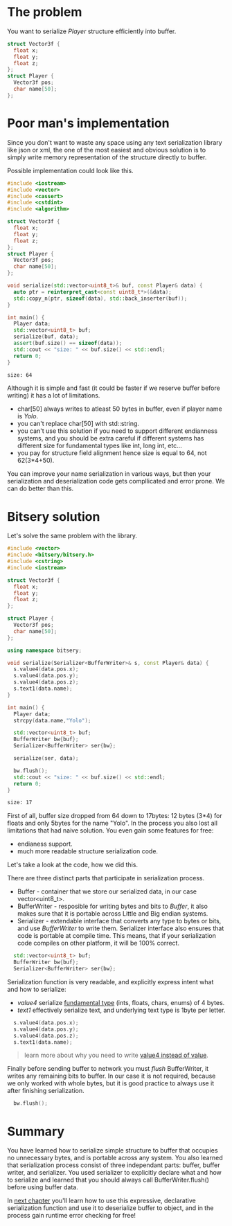 # The problem

You want to serialize *Player* structure efficiently into buffer.

```cpp
struct Vector3f {
  float x;
  float y;
  float z;
};
struct Player {
  Vector3f pos;
  char name[50];
};

```

# Poor man's implementation

Since you don't want to waste any space using any text serialization library like json or xml, the one of the most easiest and obvious solution is to simply write memory representation of the structure directly to buffer.


Possible implementation could look like this.
```cpp
#include <iostream>
#include <vector>
#include <cassert>
#include <cstdint>
#include <algorithm>

struct Vector3f {
  float x;
  float y;
  float z;
};
struct Player {
  Vector3f pos;
  char name[50];
};

void serialize(std::vector<uint8_t>& buf, const Player& data) {
  auto ptr = reinterpret_cast<const uint8_t*>(&data);
  std::copy_n(ptr, sizeof(data), std::back_inserter(buf));
}

int main() {
  Player data;
  std::vector<uint8_t> buf;
  serialize(buf, data);
  assert(buf.size() == sizeof(data));
  std::cout << "size: " << buf.size() << std::endl;
  return 0;
}
```

```bash
size: 64
```

Although it is simple and fast (it could be faster if we reserve buffer before writing) it has a lot of limitations.
* char[50] always writes to atleast 50 bytes in buffer, even if player name is *Yolo*.
* you can't replace char[50] with std::string.
* you can't use this solution if you need to support different endianness systems, and you should be extra careful if different systems has different size for fundamental types like int, long int, etc...
* you pay for structure field alignment hence size is equal to 64, not 62(3*4+50).

You can improve your name serialization in various ways, but then your serialization and deserialization code gets compllicated and error prone. We can do better than this.

# **Bitsery** solution

Let's solve the same problem with the library.
```cpp
#include <vector>
#include <bitsery/bitsery.h>
#include <cstring>
#include <iostream>

struct Vector3f {
  float x;
  float y;
  float z;
};

struct Player {
  Vector3f pos;
  char name[50];
};

using namespace bitsery;

void serialize(Serializer<BufferWriter>& s, const Player& data) {
  s.value4(data.pos.x);
  s.value4(data.pos.y);
  s.value4(data.pos.z);
  s.text1(data.name);
}

int main() {
  Player data;
  strcpy(data.name,"Yolo");

  std::vector<uint8_t> buf;
  BufferWriter bw{buf};
  Serializer<BufferWriter> ser{bw};

  serialize(ser, data);

  bw.flush();
  std::cout << "size: " << buf.size() << std::endl;
  return 0;
}
```

```bash
size: 17
```

First of all, buffer size dropped from 64 down to 17bytes: 12 bytes (3*4) for floats and only 5bytes for the name "Yolo".
In the process you also lost all limitations that had naive solution. You even gain some features for free:
* endianess support.
* much more readable structure serialization code.


Let's take a look at the code, how we did this. 


There are three distinct parts that participate in serialization process.
* Buffer - container that we store our serialized data, in our case vector<uint8_t>.
* BufferWriter - resposible for writing bytes and bits to *Buffer*, it also makes sure that it is portable across Little and Big endian systems.
* Serializer - extendable interface that converts any type to bytes or bits, and use *BufferWriter* to write them. Serializer interface also ensures that code is portable at compile time. This means, that if your serialization code compiles on other platform, it will be 100% correct.
```cpp
  std::vector<uint8_t> buf;
  BufferWriter bw{buf};
  Serializer<BufferWriter> ser{bw};
```

Serialization function is very readable, and explicitly express intent what and how to serialize:
* *value4* serialize [fundamental type](../design/fundamental_types.md) (ints, floats, chars, enums) of 4 bytes.
* *text1* effectively serialize text, and underlying text type is 1byte per letter.

```cpp
  s.value4(data.pos.x);
  s.value4(data.pos.y);
  s.value4(data.pos.z);
  s.text1(data.name);
```

> learn more about why you need to write [value4 instead of value](../design/function_n.md).


Finally before sending buffer to network you must *flush* BufferWriter, it writes any remaining bits to buffer. In our case it is not required, because we only worked with whole bytes, but it is good practice to always use it after finishing serialization.

```cpp
  bw.flush();
```

# Summary

You have learned how to serialize simple structure to buffer that occupies no unnecessary bytes, and is portable across any system. You also learned that serialization process consist of three independant parts: buffer, buffer writer, and serializer. You used serializer to explicitly declare what and how to serialize and learned that you should always call BufferWriter.flush() before using buffer data.

In [next chapter](two_in_one.md) you'll learn how to use this expressive, declarative serialization function and use it to deserialize buffer to object, and in the process gain runtime error checking for free!



